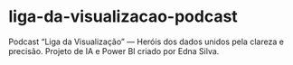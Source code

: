 # liga-da-visualizacao-podcast
Podcast “Liga da Visualização” — Heróis dos dados unidos pela clareza e precisão. Projeto de IA e Power BI criado por Edna Silva.
